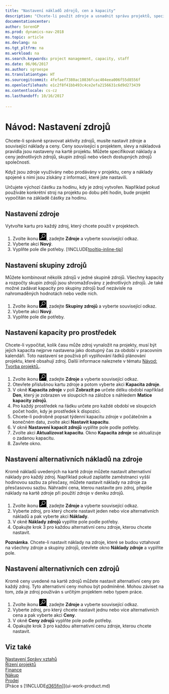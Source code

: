 ```yaml
---
title: "Nastavení nákladů zdrojů, cen a kapacity"
description: "Chcete-li použít zdroje a usnadnit správu projektů, specifikujete náklady a ceny jednotlivých zdrojů nebo skupin zdrojů a nastavte kapacitu zdrojů."
documentationcenter: 
author: SorenGP
ms.prod: dynamics-nav-2018
ms.topic: article
ms.devlang: na
ms.tgt_pltfrm: na
ms.workload: na
ms.search.keywords: project management, capacity, staff
ms.date: 06/06/2017
ms.author: sgroespe
ms.translationtype: HT
ms.sourcegitcommit: 4fefaef7380ac10836fcac404eea006f55d8556f
ms.openlocfilehash: e1c2f8f41bb493c4ce2efa2156631c6d9d273439
ms.contentlocale: cs-cz
ms.lasthandoff: 10/16/2017

---
```

# <a name="how-to-set-up-resources"></a>Návod: Nastavení zdrojů
Chcete-li správně spravovat aktivity zdrojů, musíte nastavit zdroje a související náklady a ceny. Ceny související s projektem, slevy a nákladová pravidla jsou nastaveny na kartě projektu. Můžete specifikovat náklady a ceny jednotlivých zdrojů, skupin zdrojů nebo všech dostupných zdrojů společnosti.

Když jsou zdroje využívány nebo prodávány v projektu, ceny a náklady spojené s nimi jsou získány z informací, které jste nastavili.

Určujete výchozí částku za hodinu, kdy je zdroj vytvořen. Například pokud používáte konkrétní stroj na projektu po dobu pěti hodin, bude projekt vypočítán na základě částky za hodinu.

## <a name="to-set-up-a-resource"></a>Nastavení zdroje
Vytvořte kartu pro každý zdroj, který chcete použít v projektech.

1. Zvolte ikonu ![Vyhledat stránku nebo sestavu](media/ui-search/search_small.png "Ikona Vyhledat stránku nebo sestavu"), zadejte **Zdroje** a vyberte související odkaz.
2. Vyberte akci **Nový**.
3. Vyplňte pole dle potřeby. [!INCLUDE[tooltip-inline-tip](includes/tooltip-inline-tip_md.md)]  

## <a name="to-set-up-a-resource-group"></a>Nastavení skupiny zdrojů
Můžete kombinovat několik zdrojů v jedné skupině zdrojů. Všechny kapacity a rozpočty skupin zdrojů jsou shromažďovány z jednotlivých zdrojů. Je také možné zadávat kapacity pro skupiny zdrojů buď nezávisle na nahromaděných hodnotách nebo vedle nich.

1. Zvolte ikonu ![Vyhledat stránku nebo sestavu](media/ui-search/search_small.png "Ikona Vyhledat stránku nebo sestavu"), zadejte **Skupiny zdrojů** a vyberte související odkaz.
2. Vyberte akci **Nový**.
3. Vyplňte pole dle potřeby.

## <a name="to-set-capacity-for-a-resource"></a>Nastavení kapacity pro prostředek
Chcete-li vypočítat, kolik času může zdroj vynaložit na projekty, musí být jejich kapacita nejprve nastavena jako dostupný čas za období v pracovním kalendáři. Toto nastavení se používá při vyplňování řádků plánování projektu, které obsahují zdroj. Další informace naleznete v tématu [Návod: Tvorba projektů.](projects-how-create-jobs.md).

1. Zvolte ikonu ![Vyhledat stránku nebo sestavu](media/ui-search/search_small.png "Ikona Vyhledat stránku nebo sestavu"), zadejte **Zdroje** a vyberte související odkaz.
2. Otevřete příslušnou kartu zdroje a potom vyberte akci **Kapacita zdroje**.
3. V okně **Kapacita zdroje** v poli **Zobrazit po** určete délku období například **Den**, který je zobrazen ve sloupcích na záložce s náhledem **Matice kapacity zdrojů**.
4. Pro každý prostředek na řádku určete pro každé období ve sloupcích počet hodin, kdy je prostředek k dispozici.
5. Chcete-li podrobně popsat týdenní kapacitu zdroje v počátečním a konečném datu, zvolte akci **Nastavit kapacitu**.
6. V okně **Nastavení kapacit zdrojů** vyplňte pole podle potřeby.
7. Zvolte akci **Aktualizovat kapacitu**. Okno **Kapacita zdroje** se aktualizuje o zadanou kapacitu.
8. Zavřete okno.

## <a name="to-set-up-alternate-resource-costs"></a>Nastavení alternativních nákladů na zdroje
Kromě nákladů uvedených na kartě zdroje můžete nastavit alternativní náklady pro každý zdroj. Například pokud zaplatíte zaměstnanci vyšší hodinovou sazbu za přesčasy, můžete nastavit náklady na zdroje za přesčasovou sazbu. Náhradní cena, kterou nastavíte pro zdroj, přepíše náklady na kartě zdroje při použití zdroje v deníku zdrojů.

1. Zvolte ikonu ![Vyhledat stránku nebo sestavu](media/ui-search/search_small.png "Ikona Vyhledat stránku nebo sestavu"), zadejte **Zdroje** a vyberte související odkaz.  
2. Vyberte zdroj, pro který chcete nastavit jeden nebo více alternativních nákladů a pak vyberte akci **Náklady**.  
3. V okně **Náklady zdrojů** vyplňte pole podle potřeby.  
4. Opakujte krok 3 pro každou alternativní cenu zdroje, kterou chcete nastavit.

**Poznámka**. Chcete-li nastavit náklady na zdroje, které se budou vztahovat na všechny zdroje a skupiny zdrojů, otevřete okno **Náklady zdroje** a vyplňte pole.

## <a name="to-set-up-alternate-resource-prices"></a>Nastavení alternativních cen zdrojů
Kromě ceny uvedené na kartě zdrojů můžete nastavit alternativní ceny pro každý zdroj. Tyto alternativní ceny mohou být podmíněné. Mohou záviset na tom, zda je zdroj používán s určitým projektem nebo typem práce.

1. Zvolte ikonu ![Vyhledat stránku nebo sestavu](media/ui-search/search_small.png "Ikona Vyhledat stránku nebo sestavu"), zadejte **Zdroje** a vyberte související odkaz.
2. Vyberte zdroj, pro který chcete nastavit jednu nebo více alternativních cena a pak vyberte akci **Ceny**.
3. V okně **Ceny zdrojů** vyplňte pole podle potřeby.
4. Opakujte krok 3 pro každou alternativní cenu zdroje, kterou chcete nastavit.

## <a name="see-also"></a>Viz také
[Nastavení Správy vztahů](projects-setup-projects.md)  
[Řízení projektů](projects-manage-projects.md)  
[Finance](finance.md)  
[Nákup](purchasing-manage-purchasing.md)         
[Prodej](sales-manage-sales.md)      
[Práce s [!INCLUDE[d365fin](includes/d365fin_md.md)]](ui-work-product.md)  


